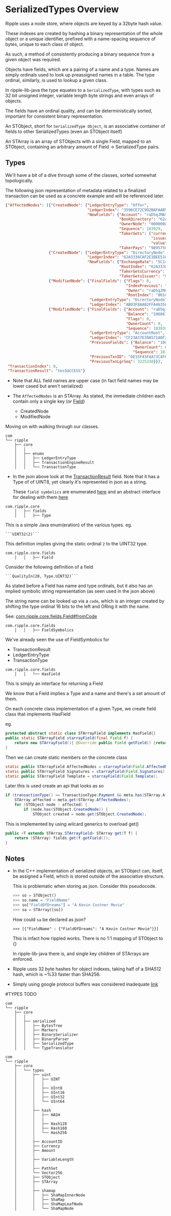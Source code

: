 # SerializedTypes Overview

Ripple uses a node store, where objects are keyed by a 32byte hash value.

These indexes are created by hashing a binary representation of the whole object
or a unique identifier, prefixed with a name-spacing sequence of bytes, unique
to each class of object.

As such, a method of consistently producing a binary sequence from a given
object was required.

Objects have fields, which are a pairing of a name and a type. Names are simply
ordinals used to look up preassigned names in a table. The type ordinal,
similarly, is used to lookup a given class.

In ripple-lib-java the type equates to a `SerializedType`, with types such as 32
bit unsigned integer, variable length byte strings and even arrays of objects.

The fields have an ordinal quality, and can be deterministically sorted,
important for consistent binary representation.

An STObject, short for `SerializedType Object`, is an associative container of
fields to other SerializedTypes (even an STObject itself)

An STArray is an array of STObjects with a single Field, mapped to an STObject,
containing an arbitrary amount of Field -> SerializedType pairs.

## Types

We'll have a bit of a dive through some of the classes, sorted somewhat
topologically.

The following json representation of metadata related to a finalized transaction
can be used as a concrete example and will be referenced later.

```json
{"AffectedNodes": [{"CreatedNode": {"LedgerEntryType": "Offer",
                                    "LedgerIndex": "3596CE72C902BAFAAB56CC486ACAF9B4AFC67CF7CADBB81A4AA9CBDC8C5CB1AA",
                                    "NewFields": {"Account": "raD5qJMAShLeHZXf9wjUmo6vRK4arj9cF3",
                                                  "BookDirectory": "62A3338CAF2E1BEE510FC33DE1863C56948E962CCE173CA55C14BE8A20D7F000",
                                                  "OwnerNode": "000000000000000E",
                                                  "Sequence": 103929,
                                                  "TakerGets": {"currency": "ILS",
                                                                "issuer": "rNPRNzBB92BVpAhhZr4iXDTveCgV5Pofm9",
                                                                "value": "1694.768"},
                                                  "TakerPays": "98957503520"}}},
                   {"CreatedNode": {"LedgerEntryType": "DirectoryNode",
                                    "LedgerIndex": "62A3338CAF2E1BEE510FC33DE1863C56948E962CCE173CA55C14BE8A20D7F000",
                                    "NewFields": {"ExchangeRate": "5C14BE8A20D7F000",
                                                  "RootIndex": "62A3338CAF2E1BEE510FC33DE1863C56948E962CCE173CA55C14BE8A20D7F000",
                                                  "TakerGetsCurrency": "000000000000000000000000494C530000000000",
                                                  "TakerGetsIssuer": "92D705968936C419CE614BF264B5EEB1CEA47FF4"}}},
                   {"ModifiedNode": {"FinalFields": {"Flags": 0,
                                                     "IndexPrevious": "0000000000000000",
                                                     "Owner": "raD5qJMAShLeHZXf9wjUmo6vRK4arj9cF3",
                                                     "RootIndex": "801C5AFB5862D4666D0DF8E5BE1385DC9B421ED09A4269542A07BC0267584B64"},
                                     "LedgerEntryType": "DirectoryNode",
                                     "LedgerIndex": "AB03F8AA02FFA4635E7CE2850416AEC5542910A2B4DBE93C318FEB08375E0DB5"}},
                   {"ModifiedNode": {"FinalFields": {"Account": "raD5qJMAShLeHZXf9wjUmo6vRK4arj9cF3",
                                                     "Balance": "106861218302",
                                                     "Flags": 0,
                                                     "OwnerCount": 9,
                                                     "Sequence": 103930},
                                     "LedgerEntryType": "AccountRoot",
                                     "LedgerIndex": "CF23A37E39A571A0F22EC3E97EB0169936B520C3088963F16C5EE4AC59130B1B",
                                     "PreviousFields": {"Balance": "106861218312",
                                                        "OwnerCount": 8,
                                                        "Sequence": 103929},
                                     "PreviousTxnID": "DE15F43F4A73C4F6CB1C334D9E47BDE84467C0902796BB81D4924885D1C11E6D",
                                     "PreviousTxnLgrSeq": 3225338}}],
 "TransactionIndex": 0,
 "TransactionResult": "tesSUCCESS"}
 ```

* Note that ALL field names are upper case (in fact field names may be
lower cased but aren't serialized)

* The `AffectedNodes` is an STArray. As stated, the immediate
children each contain only a single key (or [Field](src/com/ripple/core/fields/Field.java#L96-L97))

  * CreatedNode
  * ModifiedNode

Moving on with walking through our classes.

```
com
└── ripple
    ├── core
    │   │
    │   ├── enums
    │   │   ├── LedgerEntryType
    │   │   ├── TransactionEngineResult
    │   │   └── TransactionType
```

* In the json above look at the [TransactionResult](src/com/ripple/core/fields/Field.java#L112) field.
  Note that it has a Type of of UINT8, yet clearly it's represented in json as a string.

  These `field symbolics` are enumerated [here](src/com/ripple/core/enums) and an
  abstract interface for dealing with them [here](src/com/ripple/core/fields/FieldSymbolics.java#L9)

```
com.ripple.core
    │   ├── fields
    │   │   ├── Type
```
  
  This is a simple Java enum(eration) of the various types. eg.
    
    ```UINT32(2)```
    
  This definition implies giving the static ordinal `2` to the UINT32 type.

```
com.ripple.core.fields
    │   │   ├── Field
```

  Consider the following definition of a field
  
    ```QualityIn(20, Type.UINT32)```

  As stated before a Field has name and type ordinals, but it also has an
  implied symbolic string representation (as seen used in the json above)
  
  The string name can be looked up via a `code`, which is an integer created by
  shifting the type ordinal 16 bits to the left and ORing it with the name.
  
  See: [com.ripple.core.fields.Field#fromCode](src/com/ripple/core/fields/Field.java)

```
com.ripple.core.fields
    │   │   ├── FieldSymbolics
```
  
  We've already seen the use of FieldSymbolics for
  
  * TransactionResult
  * LedgerEntryType
  * TransactionType

```
com.ripple.core.fields
    │   │   └── HasField
```

  This is simply an interface for returning a Field

  We know that a Field implies a Type and a name and there's a set amount of
  them.
  
  On each concrete class implementation of a given Type, we create field class
  that implements HasField
  
  eg. 
  
  ```java
  protected abstract static class STArrayField implements HasField{}
  public static STArrayField starrayField(final Field f) {
      return new STArrayField(){ @Override public Field getField() {return f;}};
  }
  ```
  
  Then we can create static members on the concrete class
  
  ```java
  static public STArrayField AffectedNodes = starrayField(Field.AffectedNodes);
  static public STArrayField Signatures = starrayField(Field.Signatures);
  static public STArrayField Template = starrayField(Field.Template);
  ```
  
  Later this is used create an api that looks as so
  
  ```java
  if (transactionType() == TransactionType.Payment && meta.has(STArray.AffectedNodes)) {
      STArray affected = meta.get(STArray.AffectedNodes);
      for (STObject node : affected) {
          if (node.has(STObject.CreatedNode)) {
              STObject created = node.get(STObject.CreatedNode);
  ```
  
  
  This is implemented by using wilcard generics to overload get()
  
  ```java
  public <T extends STArray.STArrayField> STArray get(T f) {
      return (STArray) fields.get(f.getField());
  }
  ```

## Notes

* In the C++ implementation of serialized objects, an STObject can, itself, be
  assigned a Field, which is stored outside of the associative structure.

  This is problematic when storing as json. Consider this pseudocode.

    ```python
    >>> so = STObject()
    >>> so.name = "FieldName"
    >>> so["FieldOfDreams"] = "A Kevin Costner Movie"
    >>> sa = STArray([so])
    ```

  How could `sa` be declared as json?

    ```
    >>> [{"FieldName" : {"FieldOfDreams": "A Kevin Costner Movie"}}]
    ```

  This is infact how rippled works. There is no 1:1 mapping of STObject to {}

  In ripple-lib-java there is, and single key children of STArrays are enforced.

* Ripple uses 32 byte hashes for object indexes, taking half of a SHA512 hash,
  which is ~%33 faster than SHA256.

* Simply using google protocol buffers was considered inadequate [link](https://github.com/ripple/rippled/blob/ee51968820fc41c5aeadf2067bfdae54ff21fa66/BinaryFormats.txt#L16)


#TYPES TODO

```
com
└── ripple
    ├── core
    │   │
    │   ├── serialized
    │   │   ├── BytesTree
    │   │   ├── Markers
    │   │   ├── BinarySerializer
    │   │   ├── BinaryParser
    │   │   ├── SerializedType
    │   │   └── TypeTranslator

com
└── ripple
    ├── core
    │   └── types
    │       ├── uint
    │       │   ├── UINT
    │       │   |
    │       │   ├── UInt8
    │       │   ├── UInt16
    │       │   ├── UInt32
    │       │   └── UInt64
    │       │
    │       ├── hash
    │       │   ├── HASH
    │       │   |
    │       │   ├── Hash128
    │       │   ├── Hash160
    │       │   └── Hash256
    │       │
    │       ├── AccountID
    │       ├── Currency
    │       ├── Amount
    │       │
    │       ├── VariableLength
    │       │
    │       ├── PathSet
    │       └── Vector256
    │       ├── STObject
    │       ├── STArray
    │       │
    │       ├── shamap
    │       │   ├── ShaMapInnerNode
    │       │   ├── ShaMap
    │       │   ├── ShaMapLeafNode
    │       │   └── ShaMapNode
```
  